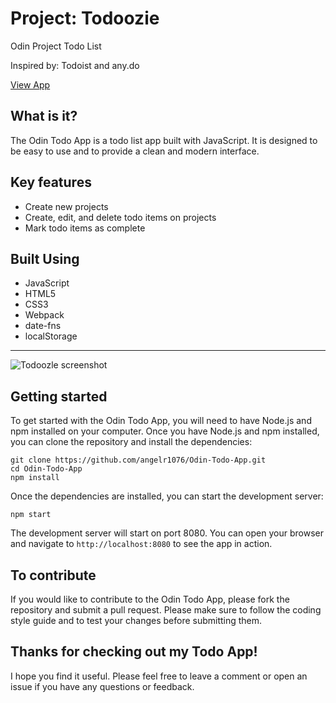 # Project: Todoozie

Odin Project Todo List

Inspired by:
Todoist and any.do

[View App](https://odin-todo-app.pages.dev/)

## What is it?

The Odin Todo App is a todo list app built with JavaScript. It is designed to be easy to use and to provide a clean and modern interface.

## Key features

* Create new projects
* Create, edit, and delete todo items on projects
* Mark todo items as complete


## Built Using

- JavaScript
- HTML5
- CSS3
- Webpack
- date-fns
- localStorage

---

![Todoozle screenshot](https://res.cloudinary.com/angelrodriguez/image/upload/v1672428161/Todoozle%20App/Tadoozie.png 'Project image')

## Getting started

To get started with the Odin Todo App, you will need to have Node.js and npm installed on your computer. Once you have Node.js and npm installed, you can clone the repository and install the dependencies:

```
git clone https://github.com/angelr1076/Odin-Todo-App.git
cd Odin-Todo-App
npm install
```

Once the dependencies are installed, you can start the development server:

```
npm start
```

The development server will start on port 8080. You can open your browser and navigate to `http://localhost:8080` to see the app in action.

## To contribute

If you would like to contribute to the Odin Todo App, please fork the repository and submit a pull request. Please make sure to follow the coding style guide and to test your changes before submitting them.

## Thanks for checking out my Todo App!

I hope you find it useful. Please feel free to leave a comment or open an issue if you have any questions or feedback.
